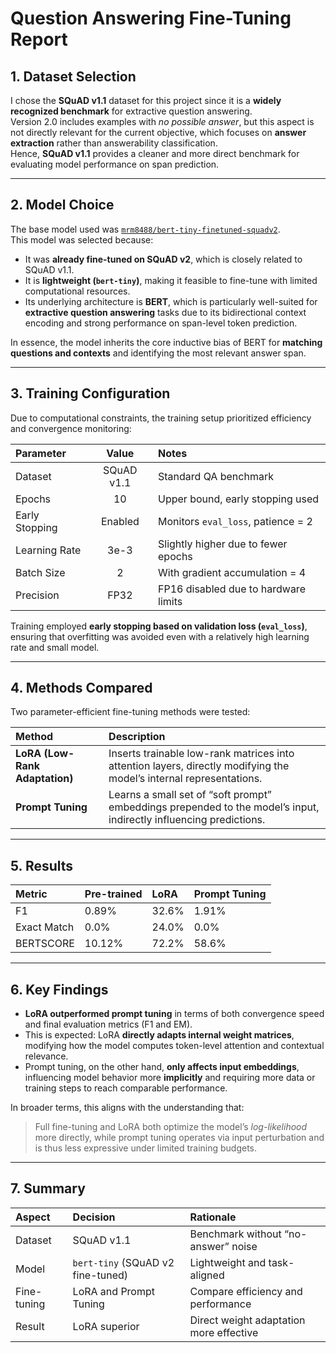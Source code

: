 # Question Answering Fine-Tuning Report

## 1. Dataset Selection

I chose the **SQuAD v1.1** dataset for this project since it is a **widely recognized benchmark** for extractive question answering.  
Version 2.0 includes examples with *no possible answer*, but this aspect is not directly relevant for the current objective, which focuses on **answer extraction** rather than answerability classification.  
Hence, **SQuAD v1.1** provides a cleaner and more direct benchmark for evaluating model performance on span prediction.

---

## 2. Model Choice

The base model used was [`mrm8488/bert-tiny-finetuned-squadv2`](https://huggingface.co/mrm8488/bert-tiny-finetuned-squadv2).  
This model was selected because:
- It was **already fine-tuned on SQuAD v2**, which is closely related to SQuAD v1.1.  
- It is **lightweight (`bert-tiny`)**, making it feasible to fine-tune with limited computational resources.
- Its underlying architecture is **BERT**, which is particularly well-suited for **extractive question answering** tasks due to its bidirectional context encoding and strong performance on span-level token prediction.

In essence, the model inherits the core inductive bias of BERT for **matching questions and contexts** and identifying the most relevant answer span.

---

## 3. Training Configuration

Due to computational constraints, the training setup prioritized efficiency and convergence monitoring:

| Parameter | Value | Notes |
|:-----------|:------:|:------|
| Dataset | SQuAD v1.1 | Standard QA benchmark |
| Epochs | 10 | Upper bound, early stopping used |
| Early Stopping | Enabled | Monitors `eval_loss`, patience = 2 |
| Learning Rate | 3e-3 | Slightly higher due to fewer epochs |
| Batch Size | 2 | With gradient accumulation = 4 |
| Precision | FP32 | FP16 disabled due to hardware limits |

Training employed **early stopping based on validation loss (`eval_loss`)**, ensuring that overfitting was avoided even with a relatively high learning rate and small model.

---

## 4. Methods Compared

Two parameter-efficient fine-tuning methods were tested:

| Method | Description |
|:--------|:-------------|
| **LoRA (Low-Rank Adaptation)** | Inserts trainable low-rank matrices into attention layers, directly modifying the model’s internal representations. |
| **Prompt Tuning** | Learns a small set of “soft prompt” embeddings prepended to the model’s input, indirectly influencing predictions. |

---

## 5. Results

| Metric      | Pre-trained | LoRA  | Prompt Tuning |
|:---------- |:---------- | :---- |:----------- |
|      F1     |     0.89%   | 32.6% |     1.91%     |
| Exact Match |     0.0%    | 24.0% |     0.0%      |
|  BERTSCORE  |    10.12%   | 72.2% |     58.6%     |

---

## 6. Key Findings

- **LoRA outperformed prompt tuning** in terms of both convergence speed and final evaluation metrics (F1 and EM).  
- This is expected: LoRA **directly adapts internal weight matrices**, modifying how the model computes token-level attention and contextual relevance.  
- Prompt tuning, on the other hand, **only affects input embeddings**, influencing model behavior more **implicitly** and requiring more data or training steps to reach comparable performance.

In broader terms, this aligns with the understanding that:
> Full fine-tuning and LoRA both optimize the model’s *log-likelihood* more directly, while prompt tuning operates via input perturbation and is thus less expressive under limited training budgets.

---

## 7. Summary

| Aspect | Decision | Rationale |
|:--------|:----------|:-----------|
| Dataset | SQuAD v1.1 | Benchmark without “no-answer” noise |
| Model | `bert-tiny` (SQuAD v2 fine-tuned) | Lightweight and task-aligned |
| Fine-tuning | LoRA and Prompt Tuning | Compare efficiency and performance |
| Result | LoRA superior | Direct weight adaptation more effective |



